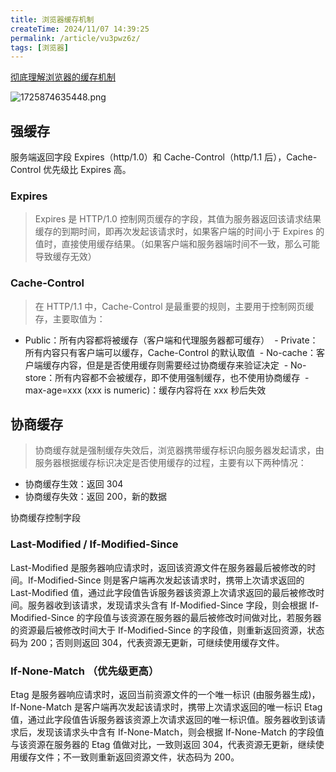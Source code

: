 ```yaml
---
title: 浏览器缓存机制
createTime: 2024/11/07 14:39:25
permalink: /article/vu3pwz6z/
tags: [浏览器]
---
```


[彻底理解浏览器的缓存机制](https://juejin.cn/post/6844903593275817998)

![1725874635448.png](https://coderchao.oss-cn-shanghai.aliyuncs.com/images/1725874635448.png)

## 强缓存

服务端返回字段 Expires（http/1.0）和 Cache-Control（http/1.1 后），Cache-Control 优先级比 Expires 高。

### Expires

> Expires 是 HTTP/1.0 控制网页缓存的字段，其值为服务器返回该请求结果缓存的到期时间，即再次发起该请求时，如果客户端的时间小于 Expires 的值时，直接使用缓存结果。（如果客户端和服务器端时间不一致，那么可能导致缓存无效）

### Cache-Control

> 在 HTTP/1.1 中，Cache-Control 是最重要的规则，主要用于控制网页缓存，主要取值为：

- Public：所有内容都将被缓存（客户端和代理服务器都可缓存）
   - Private：所有内容只有客户端可以缓存，Cache-Control 的默认取值
   - No-cache：客户端缓存内容，但是是否使用缓存则需要经过协商缓存来验证决定
   - No-store：所有内容都不会被缓存，即不使用强制缓存，也不使用协商缓存
   - max-age=xxx (xxx is numeric)：缓存内容将在 xxx 秒后失效

## 协商缓存

> 协商缓存就是强制缓存失效后，浏览器携带缓存标识向服务器发起请求，由服务器根据缓存标识决定是否使用缓存的过程，主要有以下两种情况：

- 协商缓存生效：返回 304
- 协商缓存失效：返回 200，新的数据

协商缓存控制字段

### Last-Modified / If-Modified-Since

Last-Modified 是服务器响应请求时，返回该资源文件在服务器最后被修改的时间。If-Modified-Since 则是客户端再次发起该请求时，携带上次请求返回的 Last-Modified 值，通过此字段值告诉服务器该资源上次请求返回的最后被修改时间。服务器收到该请求，发现请求头含有 If-Modified-Since 字段，则会根据 If-Modified-Since 的字段值与该资源在服务器的最后被修改时间做对比，若服务器的资源最后被修改时间大于 If-Modified-Since 的字段值，则重新返回资源，状态码为 200；否则则返回 304，代表资源无更新，可继续使用缓存文件。

### If-None-Match （优先级更高）

Etag 是服务器响应请求时，返回当前资源文件的一个唯一标识 (由服务器生成)，If-None-Match 是客户端再次发起该请求时，携带上次请求返回的唯一标识 Etag 值，通过此字段值告诉服务器该资源上次请求返回的唯一标识值。服务器收到该请求后，发现该请求头中含有 If-None-Match，则会根据 If-None-Match 的字段值与该资源在服务器的 Etag 值做对比，一致则返回 304，代表资源无更新，继续使用缓存文件；不一致则重新返回资源文件，状态码为 200。
